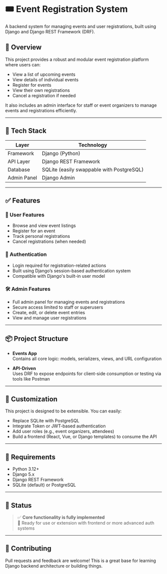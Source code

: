 # 🎟️ Event Registration System

A backend system for managing events and user registrations, built using Django and Django REST Framework (DRF).

## 🚀 Overview

This project provides a robust and modular event registration platform where users can:

- View a list of upcoming events
- View details of individual events
- Register for events
- View their own registrations
- Cancel a registration if needed

It also includes an admin interface for staff or event organizers to manage events and registrations efficiently.

---

## 🧰 Tech Stack

| Layer           | Technology                |
|-----------------|---------------------------|
| Framework       | Django (Python)           |
| API Layer       | Django REST Framework     |
| Database        | SQLite (easily swappable with PostgreSQL) |
| Admin Panel     | Django Admin              |

---

## ✅ Features

### 👥 User Features
- Browse and view event listings
- Register for an event
- Track personal registrations
- Cancel registrations (when needed)

### 🔐 Authentication
- Login required for registration-related actions
- Built using Django’s session-based authentication system
- Compatible with Django's built-in user model

### 🛠 Admin Features
- Full admin panel for managing events and registrations
- Secure access limited to staff or superusers
- Create, edit, or delete event entries
- View and manage user registrations

---

## 📦 Project Structure

- **Events App**  
  Contains all core logic: models, serializers, views, and URL configuration

- **API-Driven**  
  Uses DRF to expose endpoints for client-side consumption or testing via tools like Postman

---

## 🔧 Customization

This project is designed to be extensible. You can easily:

- Replace SQLite with PostgreSQL
- Integrate Token or JWT-based authentication
- Add user roles (e.g., event organizers, attendees)
- Build a frontend (React, Vue, or Django templates) to consume the API

---

## 📎 Requirements

- Python 3.12+
- Django 5.x
- Django REST Framework
- SQLite (default) or PostgreSQL

---

## 📌 Status

> ✅ **Core functionality is fully implemented**  
> 🧪 Ready for use or extension with frontend or more advanced auth systems

---

## 🤝 Contributing

Pull requests and feedback are welcome! This is a great base for learning Django backend architecture or building things.


